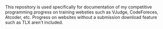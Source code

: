 This repository is used specifically for documentation of my competitive programming progress on training websties such as VJudge, CodeForeces, Atcoder, etc.
Progress on websites without a submission download feature such as TLX aren't included.
